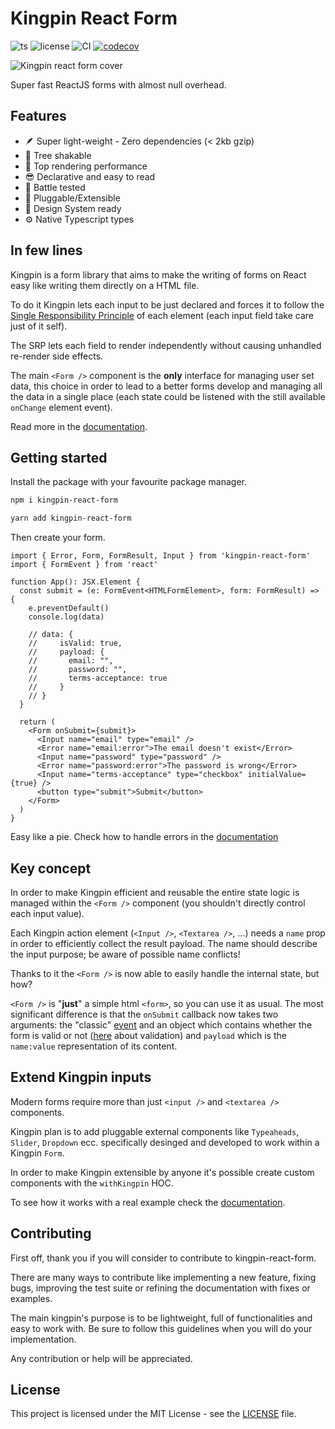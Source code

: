 # Kingpin React Form

![ts](https://badgen.net/badge/-/TypeScript/blue?icon=typescript&label)
![license](https://badgen.net/npm/license/kingpin-react-form)
![CI](https://github.com/Valerioageno/kingpin-react-form/actions/workflows/main.yml/badge.svg)
[![codecov](https://codecov.io/gh/Valerioageno/kingpin-react-form/branch/main/graph/badge.svg?token=F249A4I5RE)](https://codecov.io/gh/Valerioageno/kingpin-react-form)

![Kingpin react form cover](https://raw.githubusercontent.com/Valerioageno/kingpin-react-form/main/Cover.png 'Kingpin React Form')

Super fast ReactJS forms with almost null overhead.

## Features

- 🪶 Super light-weight - Zero dependencies (< 2kb gzip)
- 🌲 Tree shakable
- 🎯 Top rendering performance
- 😎 Declarative and easy to read
- 🔫 Battle tested
- 🔌 Pluggable/Extensible
- 🔖 Design System ready
- ⚙️ Native Typescript types

## In few lines

Kingpin is a form library that aims to make the writing of forms on React easy like writing them directly
on a HTML file.

To do it Kingpin lets each input to be just declared and forces it to follow the [Single
Responsibility Principle](https://en.wikipedia.org/wiki/Single-responsibility_principle)
of each element (each input field take care just of it self).

The SRP lets each field to render independently without causing unhandled re-render side effects.

The main `<Form />` component is the **only** interface for managing user set data, this choice in order to
lead to a better forms develop and managing all the data in a single place (each state could be listened with the
still available `onChange` element event).

Read more in the [documentation](https://kingpin-react-form.vercel.app/docs/intro).

## Getting started

Install the package with your favourite package manager.

```bash
npm i kingpin-react-form
```

```bash
yarn add kingpin-react-form
```

Then create your form.

```tsx
import { Error, Form, FormResult, Input } from 'kingpin-react-form'
import { FormEvent } from 'react'

function App(): JSX.Element {
  const submit = (e: FormEvent<HTMLFormElement>, form: FormResult) => {
    e.preventDefault()
    console.log(data)

    // data: {
    //     isValid: true,
    //     payload: {
    //       email: "",
    //       password: "",
    //       terms-acceptance: true
    //     }
    // }
  }

  return (
    <Form onSubmit={submit}>
      <Input name="email" type="email" />
      <Error name="email:error">The email doesn't exist</Error>
      <Input name="password" type="password" />
      <Error name="password:error">The password is wrong</Error>
      <Input name="terms-acceptance" type="checkbox" initialValue={true} />
      <button type="submit">Submit</button>
    </Form>
  )
}
```

Easy like a pie. Check how to handle errors in the [documentation](https://kingpin-react-form.vercel.app/docs/validation)

## Key concept

In order to make Kingpin efficient and reusable the entire state logic is managed
within the `<Form />` component (you shouldn't directly control each input value).

Each Kingpin action element (`<Input />`, `<Textarea />`, ...) needs a `name` prop in order
to efficiently collect the result payload. The name should describe the
input purpose; be aware of possible name conflicts!

Thanks to it the `<Form />` is now able to easily handle the internal state, but how?

`<Form />` is "**just**" a simple html `<form>`, so you can use it as usual. The most significant
difference is that the `onSubmit` callback now takes two arguments: the "classic"
[event](https://developer.mozilla.org/en-US/docs/Web/API/SubmitEvent) and an object
which contains whether the form is valid or not ([here](https://kingpin-react-form.vercel.app/docs/validation)
about validation) and `payload` which is the `name:value` representation of its content.

## Extend Kingpin inputs

Modern forms require more than just `<input />` and `<textarea />` components.

Kingpin plan is to add pluggable external components like `Typeaheads`, `Slider`, `Dropdown` ecc.
specifically desinged and developed to work within a Kingpin `Form`.

In order to make Kingpin extensible by anyone it's possible create custom
components with the `withKingpin` HOC.

To see how it works with a real example check the [documentation](https://kingpin-react-form.vercel.app/docs/withFormer).

## Contributing

First off, thank you if you will consider to contribute to kingpin-react-form.

There are many ways to contribute like implementing a new feature, fixing bugs, improving the test suite or
refining the documentation with fixes or examples.

The main kingpin's purpose is to be lightweight, full of functionalities and easy to work with. Be
sure to follow this guidelines when you will do your implementation.

Any contribution or help will be appreciated.

## License

This project is licensed under the MIT License - see the
[LICENSE](https://github.com/Valerioageno/kingpin-react-form/blob/main/LICENSE) file.
